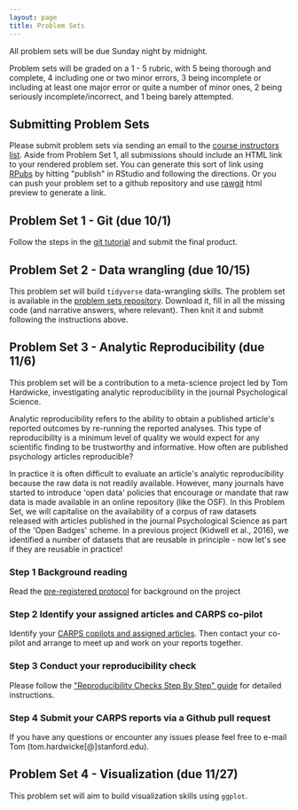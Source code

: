 ```yaml
---
layout: page
title: Problem Sets
---
```


All problem sets will be due Sunday night by midnight.

Problem sets will be graded on a 1 - 5 rubric, with 5 being thorough and complete, 4 including one or two minor errors, 3 being incomplete or including at least one major error or quite a number of minor ones, 2 being seriously incomplete/incorrect, and 1 being barely attempted.

## Submitting Problem Sets

Please submit problem sets via sending an email to the [course instructors list](mailto://psych251-aut1718-staff@lists.stanford.edu). Aside from Problem Set 1, all submissions should include an HTML link to your rendered problem set. You can generate this sort of link using [RPubs](http://rpubs.com) by hitting "publish" in RStudio and following the directions. Or you can push your problem set to a github repository and use [rawgit](https://rawgit.com/) html preview to generate a link.

## Problem Set 1 - Git (due 10/1)

Follow the steps in the [git tutorial](https://docs.google.com/document/d/1HSXY9LVoorPweLPBn5LkDUDSwA1ST_pGCkWxc47b_rw/edit#heading=h.y4i1ok9i1v35) and submit the final product.

## Problem Set 2 - Data wrangling (due 10/15)

This problem set will build `tidyverse` data-wrangling skills. The problem set is available in the [problem sets repository](https://github.com/psych251/problem_sets). Download it, fill in all the missing code (and narrative answers, where relevant). Then knit it and submit following the instructions above.

## Problem Set 3 - Analytic Reproducibility (due 11/6)

This problem set will be a contribution to a meta-science project led by Tom Hardwicke, investigating analytic reproducibility in the journal Psychological Science.

Analytic reproducibility refers to the ability to obtain a published article's reported outcomes by re-running the reported analyses. This type of reproducibility is a minimum level of quality we would expect for any scientific finding to be trustworthy and informative. How often are published psychology articles reproducible?

In practice it is often difficult to evaluate an article's analytic reproducibility because the raw data is not readily available. However, many journals have started to introduce 'open data' policies that encourage or mandate that raw data is made available in an online repository (like the OSF). In this Problem Set, we will capitalise on the availability of a corpus of raw datasets released with articles published in the journal Psychological Science as part of the 'Open Badges' scheme. In a previous project (Kidwell et al., 2016), we identified a number of datasets that are reusable in principle - now let's see if they are reusable in practice!

### Step 1 Background reading
Read the [pre-registered protocol](https://osf.io/t5x7f/) for background on the project

### Step 2 Identify your assigned articles and CARPS co-pilot

Identify your [CARPS copilots and assigned articles](https://docs.google.com/spreadsheets/d/10cCnqzI7g7URJy3fErgUAK3orzaV1llHn_U507gr-B0/edit?usp=sharing). Then contact your co-pilot and arrange to meet up and work on your reports together.

### Step 3 Conduct your reproducibility check
Please follow the ["Reproducibility Checks Step By Step" guide](http://rpubs.com/tommetascience/CARPS) for detailed instructions.

### Step 4 Submit your CARPS reports via a Github pull request

If you have any questions or encounter any issues please feel free to e-mail Tom (tom.hardwicke[@]stanford.edu).

## Problem Set 4 - Visualization (due 11/27)

This problem set will aim to build visualization skills using `ggplot`.
